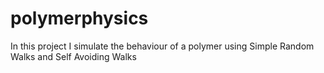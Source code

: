 # polymerphysics
In this project I simulate the behaviour of a polymer using Simple Random Walks and Self Avoiding Walks
